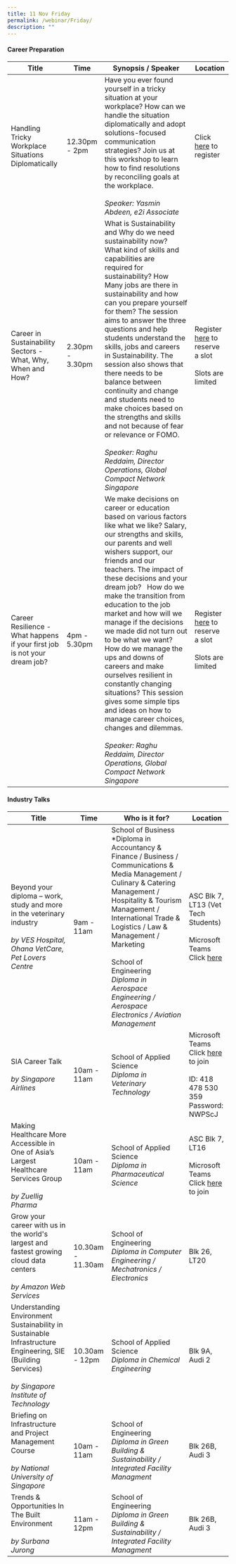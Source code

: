 ```yaml
---
title: 11 Nov Friday
permalink: /webinar/Friday/
description: ""
---
```

#### Career Preparation

| **Title** | **Time** | **Synopsis / Speaker** | **Location** |
| - | - | - | - |
| Handling Tricky Workplace Situations Diplomatically  | 12.30pm - 2pm | Have you ever found yourself in a tricky situation at your workplace? How can we handle the situation diplomatically and adopt solutions-focused communication strategies? Join us at this workshop to learn how to find resolutions by reconciling goals at the workplace. <br/><br/> *Speaker: Yasmin Abdeen, e2i Associate* | Click [here](https://us02web.zoom.us/meeting/register/tZUpduurrDwpGNLcRoz1alxQo_vjDPoz5C7g) to register| 
| Career in Sustainability Sectors - What, Why, When and How? | 2.30pm - 3.30pm | What is Sustainability and Why do we need sustainability now?  What kind of skills and capabilities are required for sustainability? How Many jobs are there in sustainability and how can you prepare yourself for them? The session aims to answer the three questions and help students understand the skills, jobs and careers in Sustainability. The session also shows that there needs to be balance between continuity and change and students need to make choices based on the strengths and skills and not because of fear or relevance or FOMO. <br/><br/> *Speaker: Raghu Reddaim, Director Operations, Global Compact Network Singapore* | Register [here](https://form.gov.sg/6347bf31cae2a4001186b7c9) to reserve a slot <br/> <br/> Slots are limited |
| Career Resilience - What happens if your first job is not your dream job? | 4pm - 5.30pm | We make decisions on career or education based on various factors like what we like? Salary, our strengths and skills, our parents and well wishers support, our friends and our teachers. The impact of these decisions and your dream job?   How do we make the transition from education to the job market and how will we manage if the decisions we made did not turn out to be what we want? How do we manage the ups and downs of careers and make ourselves resilient in constantly changing situations? This session gives some simple tips and ideas on how to manage career choices, changes and dilemmas. <br/><br/> *Speaker: Raghu Reddaim, Director Operations, Global Compact Network Singapore* | Register [here](https://form.gov.sg/6347c056cae2a4001186df4a) to reserve a slot <br/> <br/> Slots are limited |

#### Industry Talks

| **Title** | **Time** | **Who is it for?** | **Location** | 
| - | - | - | - |
| Beyond your diploma – work, study and more in the veterinary industry <br/><br/> *by VES Hospital, Ohana VetCare, Pet Lovers Centre* | 9am - 11am | School of Business <br/> *Diploma in Accountancy & Finance / Business / Communications & Media Management / Culinary & Catering Management / Hospitality & Tourism Management / International Trade & Logistics / Law & Management / Marketing <br/><br/> School of Engineering <br/>*Diploma in Aerospace Engineering / Aerospace Electronics / Aviation Management* | ASC Blk 7, LT13 (Vet Tech Students) <br/><br/> Microsoft Teams<br/> Click [here](https://tinyurl.com/TPOF-2022-11-Nov)|
| SIA Career Talk <br/><br/> *by Singapore Airlines* | 10am - 11am | School of Applied Science <br/> *Diploma in Veterinary Technology* | Microsoft Teams <br/> Click [here](https://teams.microsoft.com/l/meetup-join/19%3ameeting_YWQxZWEwMTMtN2ZkYy00ZWYwLTkwZGUtMGJlZjdjMTYzNjVh%40thread.v2/0?context=%7b%22Tid%22%3a%2225a99bf0-8e72-472a-ae50-adfbdf0df6f1%22%2c%22Oid%22%3a%22c083ea69-58c5-4cf2-9ce1-de712a1a8226%22%7d) to join <br/><br/> ID: 418 478 530 359 <br/> Password: NWPScJ |
| Making Healthcare More Accessible in One of Asia’s Largest Healthcare Services Group <br/><br/> *by Zuellig Pharma* | 10am - 11am | School of Applied Science <br/> *Diploma in Pharmaceutical Science* | ASC Blk 7, LT16 <br/><br/> Microsoft Teams <br/> Click [here](https://teams.microsoft.com/l/team/19%3anzrpqQm771tv2vARmXdi9x2bmNzsnsdEI4TIsVO8JvA1%40thread.tacv2/conversations?groupId=90151c86-84f7-41cc-98fe-3ff5e6cef13a&tenantId=25a99bf0-8e72-472a-ae50-adfbdf0df6f1) to join |
| Grow your career with us in the world's largest and fastest growing cloud data centers <br/><br/> *by Amazon Web Services* | 10.30am - 11.30am | School of Engineering <br/> *Diploma in Computer Engineering / Mechatronics / Electronics* | Blk 26, LT20 |
| Understanding Environment Sustainability in Sustainable Infrastructure Engineering, SIE (Building Services) <br/><br/> *by Singapore Institute of Technology* | 10.30am - 12pm | School of Applied Science <br/> *Diploma in Chemical Engineering* | Blk 9A, Audi 2 |
| Briefing on Infrastructure and Project Management Course <br/><br/> *by National University of Singapore* | 10am - 11am | School of Engineering <br/> *Diploma in Green Building & Sustainability / Integrated Facility Managment* | Blk 26B, Audi 3 |
| Trends & Opportunities In The Built Environment <br/><br/> *by Surbana Jurong* | 11am - 12pm | School of Engineering <br/> *Diploma in Green Building & Sustainability / Integrated Facility Managment* | Blk 26B, Audi 3 |
